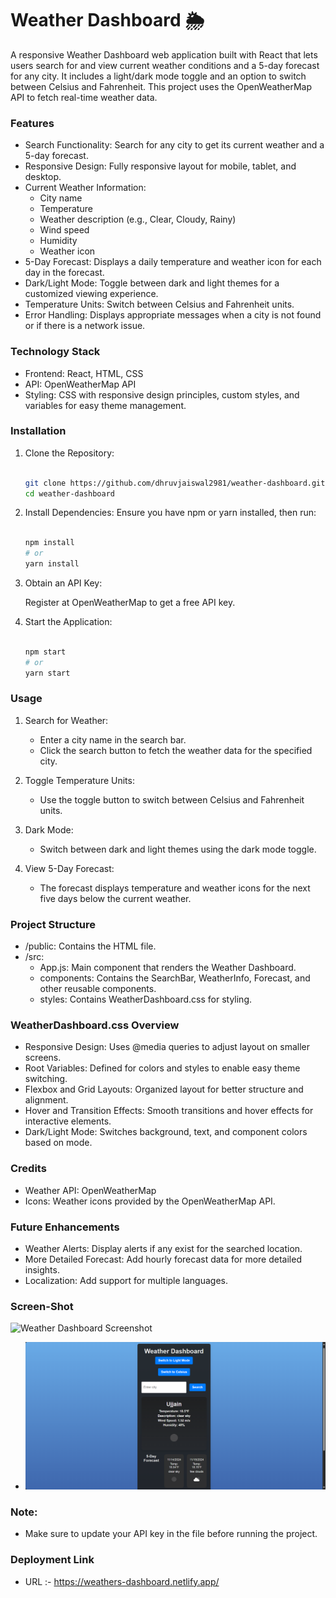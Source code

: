 # Weather Dashboard 🌦️

A responsive Weather Dashboard web application built with React that lets users search for and view current weather conditions and a 5-day forecast for any city. It includes a light/dark mode toggle and an option to switch between Celsius and Fahrenheit. This project uses the OpenWeatherMap API to fetch real-time weather data.

### Features

- Search Functionality: Search for any city to get its current weather and a 5-day forecast.
- Responsive Design: Fully responsive layout for mobile, tablet, and desktop.
- Current Weather Information:
    - City name
    - Temperature
    - Weather description (e.g., Clear, Cloudy, Rainy)
    - Wind speed
    - Humidity
    - Weather icon
- 5-Day Forecast: Displays a daily temperature and weather icon for each day in the forecast.
- Dark/Light Mode: Toggle between dark and light themes for a customized viewing experience.
- Temperature Units: Switch between Celsius and Fahrenheit units.
- Error Handling: Displays appropriate messages when a city is not found or if there is a network issue.

### Technology Stack

- Frontend: React, HTML, CSS
- API: OpenWeatherMap API
- Styling: CSS with responsive design principles, custom styles, and variables for easy theme management.

### Installation

1. Clone the Repository:

    ```bash

    git clone https://github.com/dhruvjaiswal2981/weather-dashboard.git
    cd weather-dashboard

2. Install Dependencies: Ensure you have npm or yarn installed, then run:

    ```bash

    npm install
    # or
    yarn install

3. Obtain an API Key:

    Register at OpenWeatherMap to get a free API key.

4. Start the Application:

    ```bash

    npm start
    # or
    yarn start


### Usage

1. Search for Weather:
    - Enter a city name in the search bar.
    - Click the search button to fetch the weather data for the specified city.

2. Toggle Temperature Units:
    - Use the toggle button to switch between Celsius and Fahrenheit units.

3. Dark Mode:
    - Switch between dark and light themes using the dark mode toggle.

4. View 5-Day Forecast:
    - The forecast displays temperature and weather icons for the next five days below the current weather.

### Project Structure
- /public: Contains the HTML file.
- /src:
    - App.js: Main component that renders the Weather Dashboard.
    - components: Contains the SearchBar, WeatherInfo, Forecast, and other reusable components.
    - styles: Contains WeatherDashboard.css for styling.

### WeatherDashboard.css Overview
- Responsive Design: Uses @media queries to adjust layout on smaller screens.
- Root Variables: Defined for colors and styles to enable easy theme switching.
- Flexbox and Grid Layouts: Organized layout for better structure and alignment.
- Hover and Transition Effects: Smooth transitions and hover effects for interactive elements.
- Dark/Light Mode: Switches background, text, and component colors based on mode.

### Credits
- Weather API: OpenWeatherMap
- Icons: Weather icons provided by the OpenWeatherMap API.

### Future Enhancements
- Weather Alerts: Display alerts if any exist for the searched location.
- More Detailed Forecast: Add hourly forecast data for more detailed insights.
- Localization: Add support for multiple languages.

### Screen-Shot

![Weather Dashboard Screenshot](./images/weather_dash_img.png)
- ![CHEESE!](images\weather%20dash%20img2.PNG)



### Note: 

- Make sure to update your API key in the file before running the project.

### Deployment Link

- URL :- https://weathers-dashboard.netlify.app/